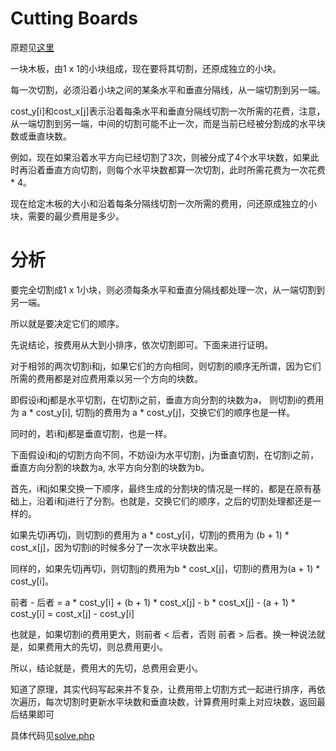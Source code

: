 # Cutting Boards
原题见[这里](https://www.hackerrank.com/challenges/board-cutting/problem)

一块木板，由1 x 1的小块组成，现在要将其切割，还原成独立的小块。

每一次切割，必须沿着小块之间的某条水平和垂直分隔线，从一端切割到另一端。

cost_y[i]和cost_x[j]表示沿着每条水平和垂直分隔线切割一次所需的花费，注意，从一端切割到另一端，中间的切割可能不止一次，而是当前已经被分割成的水平块数或垂直块数。

例如，现在如果沿着水平方向已经切割了3次，则被分成了4个水平块数，如果此时再沿着垂直方向切割，则每个水平块数都算一次切割，此时所需花费为一次花费 * 4。

现在给定木板的大小和沿着每条分隔线切割一次所需的费用，问还原成独立的小块，需要的最少费用是多少。

# 分析
要完全切割成1 x 1小块，则必须每条水平和垂直分隔线都处理一次，从一端切割到另一端。

所以就是要决定它们的顺序。

先说结论，按费用从大到小排序，依次切割即可。下面来进行证明。

对于相邻的两次切割i和j，如果它们的方向相同，则切割的顺序无所谓，因为它们所需的费用都是对应费用乘以另一个方向的块数。

即假设i和j都是水平切割，在切割i之前，垂直方向分割的块数为a， 则切割i的费用为 a * cost_y[i], 切割j的费用为 a * cost_y[j]，交换它们的顺序也是一样。

同时的，若i和j都是垂直切割，也是一样。

下面假设i和j的切割方向不同，不妨设i为水平切割，j为垂直切割，在切割i之前，垂直方向分割的块数为a, 水平方向分割的块数为b。

首先，i和j如果交换一下顺序，最终生成的分割块的情况是一样的，都是在原有基础上，沿着i和j进行了分割。也就是，交换它们的顺序，之后的切割处理都还是一样的。

如果先切i再切j，则切割i的费用为 a * cost_y[i]，切割j的费用为 (b + 1) * cost_x[j]，因为切割i的时候多分了一次水平块数出来。

同样的，如果先切j再切i，则切割j的费用为b * cost_x[j]，切割i的费用为(a + 1) * cost_y[i]。

前者 - 后者 = a * cost_y[i] + (b + 1) * cost_x[j] - b * cost_x[j] - (a + 1) * cost_y[i] = cost_x[j] - cost_y[i]

也就是，如果切割i的费用更大，则前者 < 后者，否则 前者 > 后者。换一种说法就是，如果费用大的先切，则总费用更小。

所以，结论就是，费用大的先切，总费用会更小。

知道了原理，其实代码写起来并不复杂，让费用带上切割方式一起进行排序，再依次遍历，每次切割时更新水平块数和垂直块数，计算费用时乘上对应块数，返回最后结果即可

具体代码见[solve.php](./solve.php)